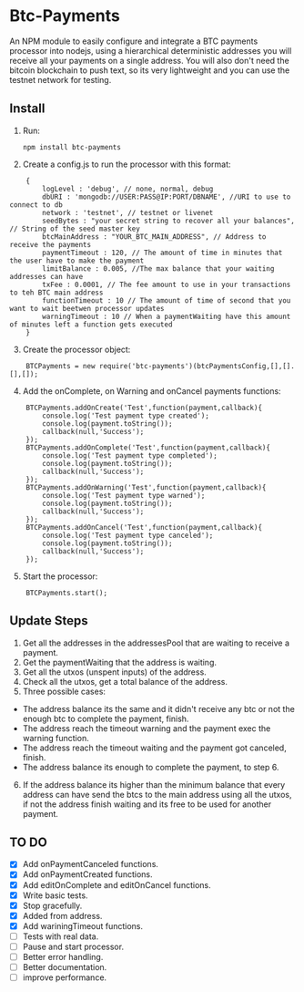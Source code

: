 # Btc-Payments
An NPM module to easily configure and integrate a BTC payments processor into nodejs, using a hierarchical deterministic addresses you will receive all your payments on a single address. You will also don't need the bitcoin blockchain to push text, so its very lightweight and you can use the testnet network for testing. 

## Install
1. Run: 
	```
	npm install btc-payments
	```
2. Create a config.js to run the processor with this format:
```
	{
		logLevel : 'debug', // none, normal, debug
		dbURI : 'mongodb://USER:PASS@IP:PORT/DBNAME', //URI to use to connect to db
		network : 'testnet', // testnet or livenet
		seedBytes : "your secret string to recover all your balances", // String of the seed master key
		btcMainAddress : "YOUR_BTC_MAIN_ADDRESS", // Address to receive the payments
		paymentTimeout : 120, // The amount of time in minutes that the user have to make the payment
		limitBalance : 0.005, //The max balance that your waiting addresses can have
		txFee : 0.0001, // The fee amount to use in your transactions to teh BTC main address
		functionTimeout : 10 // The amount of time of second that you want to wait beetwen processor updates
		warningTimeout : 10 // When a paymentWaiting have this amount of minutes left a function gets executed
	}
```
3. Create the processor object: 
```
	BTCPayments = new require('btc-payments')(btcPaymentsConfig,[],[].[],[]);
```
4. Add the onComplete, on Warning and onCancel payments functions:
```
	BTCPayments.addOnCreate('Test',function(payment,callback){
		console.log('Test payment type created');
		console.log(payment.toString());
		callback(null,'Success');
	});
	BTCPayments.addOnComplete('Test',function(payment,callback){
		console.log('Test payment type completed');
		console.log(payment.toString());
		callback(null,'Success');
	});
	BTCPayments.addOnWarning('Test',function(payment,callback){
		console.log('Test payment type warned');
		console.log(payment.toString());
		callback(null,'Success');
	});
	BTCPayments.addOnCancel('Test',function(payment,callback){
		console.log('Test payment type canceled');
		console.log(payment.toString());
		callback(null,'Success');
	});
```
5. Start the processor:
```
	BTCPayments.start();
```

## Update Steps
1. Get all the addresses in the addressesPool that are waiting to receive a payment.
2. Get the paymentWaiting that the address is waiting.
3. Get all the utxos (unspent inputs) of the address.
4. Check all the utxos, get a total balance of the address.
5. Three possible cases:
  * The address balance its the same and it didn't receive any btc or not the enough btc to complete the payment, finish.
  * The address reach the timeout warning and the payment exec the warning function.
  * The address reach the timeout waiting and the payment got canceled, finish.
  * The address balance its enough to complete the payment, to step 6.
6. If the address balance its higher than the minimum balance that every address can have send the btcs to the main address using all the utxos, if not the address finish waiting and its free to be used for another payment. 
  
## TO DO

- [x] Add onPaymentCanceled functions.
- [x] Add onPaymentCreated functions.
- [x] Add editOnComplete and editOnCancel functions.
- [x] Write basic tests.
- [x] Stop gracefully.
- [x] Added from address.
- [x] Add wariningTimeout functions.
- [ ] Tests with real data.
- [ ] Pause and start processor.
- [ ] Better error handling.
- [ ] Better documentation.
- [ ] improve performance.
